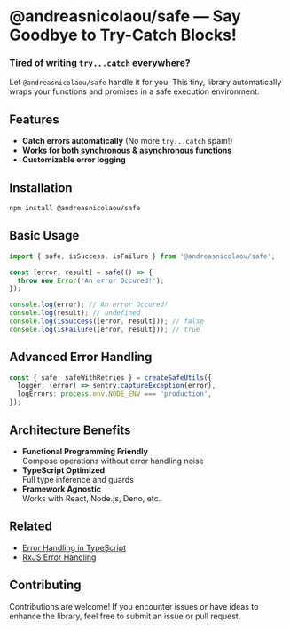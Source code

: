 # @andreasnicolaou/safe — Say Goodbye to Try-Catch Blocks!

### **Tired of writing `try...catch` everywhere?**

Let `@andreasnicolaou/safe` handle it for you. This tiny, library automatically wraps your functions and promises in a safe execution environment.

## Features

- **Catch errors automatically** (No more `try...catch` spam!)
- **Works for both synchronous & asynchronous functions**
- **Customizable error logging**

## Installation

```sh
npm install @andreasnicolaou/safe
```

## Basic Usage

```typescript
import { safe, isSuccess, isFailure } from '@andreasnicolaou/safe';

const [error, result] = safe(() => {
  throw new Error('An error Occured!');
});

console.log(error); // An error Occured!
console.log(result); // undefined
console.log(isSuccess([error, result])); // false
console.log(isFailure([error, result])); // true
```

## Advanced Error Handling

```typescript
const { safe, safeWithRetries } = createSafeUtils({
  logger: (error) => sentry.captureException(error),
  logErrors: process.env.NODE_ENV === 'production',
});
```

## Architecture Benefits

- **Functional Programming Friendly**  
  Compose operations without error handling noise
- **TypeScript Optimized**  
  Full type inference and guards
- **Framework Agnostic**  
  Works with React, Node.js, Deno, etc.

## Related

- [Error Handling in TypeScript](https://www.typescriptlang.org/docs/handbook/release-notes/typescript-4-0.html#unknown-on-catch-clause-bindings)
- [RxJS Error Handling](https://rxjs.dev/guide/operators#error-handling-operators)

## Contributing

Contributions are welcome! If you encounter issues or have ideas to enhance the library, feel free to submit an issue or pull request.
